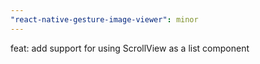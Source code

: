 ```yaml
---
"react-native-gesture-image-viewer": minor
---
```


feat: add support for using ScrollView as a list component
